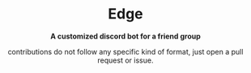 <h1 align="center"><b>Edge</b></h1>
<p align="center"><b>A customized discord bot for a friend group</b></p>
<p align="center">
  contributions do not follow any specific kind of format, just open a pull request or issue.
</p>